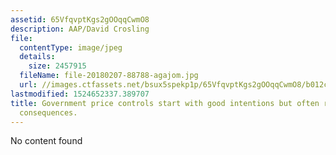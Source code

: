 ```yaml
---
assetid: 65VfqvptKgs2gOOqqCwmO8
description: AAP/David Crosling
file:
  contentType: image/jpeg
  details:
    size: 2457915
  fileName: file-20180207-88788-agajom.jpg
  url: //images.ctfassets.net/bsux5spekp1p/65VfqvptKgs2gOOqqCwmO8/b012c1d110763474eb2e09c8142c8cda/file-20180207-88788-agajom.jpg
lastmodified: 1524652337.389707
title: Government price controls start with good intentions but often result in unintended
  consequences.
---
```

No content found